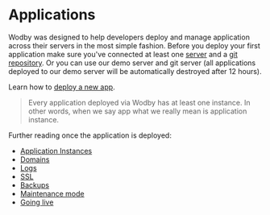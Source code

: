 # Applications

Wodby was designed to help developers deploy and manage application across their servers in the most simple fashion. Before you deploy your first application make sure you've connected at least one [server](../servers/README.md) and a [git repository](../git/README.md). Or you can use our demo server and git server (all applications deployed to our demo server will be automatically destroyed after 12 hours).

Learn how to [deploy a new app](deploy.md). 

> Every application deployed via Wodby has at least one instance. In other words, when we say app what we really mean is application instance. 

Further reading once the application is deployed:

* [Application Instances](instances.md)
* [Domains](domains.md)
* [Logs](logs.md)
* [SSL](ssl.md)
* [Backups](backups.md)
* [Maintenance mode](maintenance-mode.md)
* [Going live](going-live.md)

